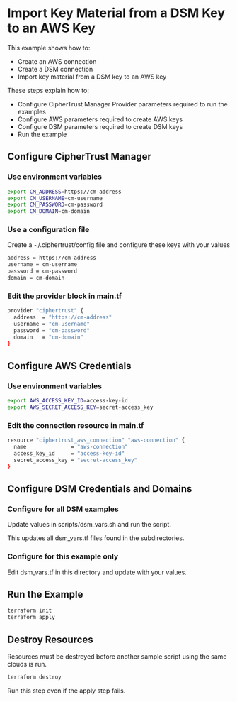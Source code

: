 # Import Key Material from a DSM Key to an AWS Key

This example shows how to:
- Create an AWS connection
- Create a DSM connection
- Import key material from a DSM key to an AWS key

These steps explain how to:
- Configure CipherTrust Manager Provider parameters required to run the examples
- Configure AWS parameters required to create AWS keys
- Configure DSM parameters required to create DSM keys
- Run the example

## Configure CipherTrust Manager

### Use environment variables

```bash
export CM_ADDRESS=https://cm-address
export CM_USERNAME=cm-username
export CM_PASSWORD=cm-password
export CM_DOMAIN=cm-domain
```
### Use a configuration file

Create a ~/.ciphertrust/config file and configure these keys with your values

```bash
address = https://cm-address
username = cm-username
password = cm-password
domain = cm-domain
```

### Edit the provider block in main.tf

```bash
provider "ciphertrust" {
  address  = "https://cm-address"
  username = "cm-username"
  password = "cm-password"
  domain   = "cm-domain"
}
```

## Configure AWS Credentials

### Use environment variables

```bash
export AWS_ACCESS_KEY_ID=access-key-id
export AWS_SECRET_ACCESS_KEY=secret-access_key
```

### Edit the connection resource in main.tf

```bash
resource "ciphertrust_aws_connection" "aws-connection" {
  name              = "aws-connection"
  access_key_id     = "access-key-id"
  secret_access_key = "secret-access_key"
}
```
## Configure DSM Credentials and Domains

### Configure for all DSM examples

Update values in scripts/dsm_vars.sh and run the script.

This updates all dsm_vars.tf files found in the subdirectories.

### Configure for this example only

Edit dsm_vars.tf in this directory and update with your values.

## Run the Example

```bash
terraform init
terraform apply
```

## Destroy Resources

Resources must be destroyed before another sample script using the same clouds is run.

```bash
terraform destroy
```
Run this step even if the apply step fails.
